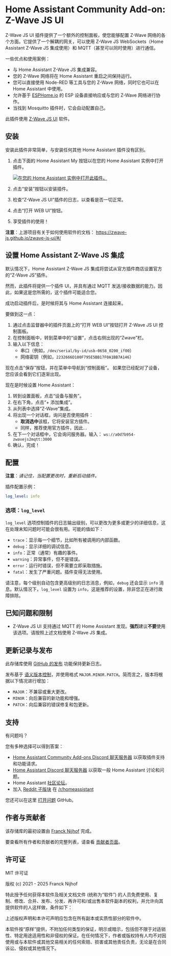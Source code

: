 # Home Assistant Community Add-on: Z-Wave JS UI

Z-Wave JS UI 插件提供了一个额外的控制面板，使您能够配置 Z-Wave 网络的各个方面。它提供了一个解耦的网关，可以使用 Z-Wave JS WebSockets（Home Assistant Z-Wave JS 集成使用）和 MQTT（甚至可以同时使用）进行通信。

一些优点和使用案例：

- 与 Home Assistant Z-Wave JS 集成兼容。
- 您的 Z-Wave 网络将在 Home Assistant 重启之间保持运行。
- 您可以直接使用 Node-RED 等工具与您的 Z-Wave 网络，同时它也可以在 Home Assistant 中使用。
- 允许基于 [ESPHome.io][esphome] 的 ESP 设备直接响应或与您的 Z-Wave 网络进行协作。
- 当找到 Mosquitto 插件时，它会自动配置自己。

此插件使用 [Z-Wave JS UI][zwave-js-ui] 软件。

## 安装

安装此插件非常简单，与安装任何其他 Home Assistant 插件没有区别。

1. 点击下面的 Home Assistant My 按钮以在您的 Home Assistant 实例中打开插件。

   [![在您的 Home Assistant 实例中打开此插件。][addon-badge]][addon]

1. 点击“安装”按钮以安装插件。
1. 检查“Z-Wave JS UI”插件的日志，以查看是否一切正常。
1. 点击“打开 WEB UI”按钮。
1. 享受插件的使用！

**注意**：上游项目有关于如何使用软件的文档：
<https://zwave-js.github.io/zwave-js-ui/#/>

## 设置 Home Assistant Z-Wave JS 集成

默认情况下，Home Assistant Z-Wave JS 集成将尝试从官方插件商店设置官方的“Z-Wave JS”插件。

然而，此插件将提供一个插件 UI，并具有通过 MQTT 发送/接收数据的能力。因此，如果这是您所需的，这个插件可能适合您。

成功启动插件后，是时候将其与 Home Assistant 连接起来。

要做到这一点：

1. 通过点击监督器中的插件页面上的“打开 WEB UI”按钮打开 Z-Wave JS UI 控制面板。
1. 在控制面板中，转到菜单中的“设置”，点击右侧出现的“Zwave”栏。
1. 输入以下信息：
   - 串口（例如，`/dev/serial/by-id/usb-0658_0200_if00`）
   - 网络密钥（例如，`2232666D100F795E5BB17F0A1BB7A146`）

现在点击“保存”按钮，并在菜单中导航到“控制面板”。
如果您已经配对了设备，您应该会看到它们逐渐出现。

现在是时候设置 Home Assistant：

1. 转到设置面板，点击“设备与服务”。
1. 在右下角，点击“+ 添加集成”。
1. 从列表中选择“Z-Wave”集成。
1. 将出现一个对话框，询问是否使用插件：
   - **取消选中**该框，它将安装官方插件。
   - 同样，推荐使用官方插件，因此...
1. 在下一个对话框中，它会询问服务器。输入：
   `ws://a0d7b954-zwavejs2mqtt:3000`
1. 确认，完成！

## 配置

**注意**：_请记住，当配置更改时，重新启动插件。_

插件配置示例：

```yaml
log_level: info
```

### 选项：`log_level`

`log_level` 选项控制插件的日志输出级别，可以更改为更多或更少的详细信息，这在处理未知问题时可能会很有用。可能的值如下：

- `trace`：显示每一个细节，比如所有被调用的内部函数。
- `debug`：显示详细的调试信息。
- `info`：正常（通常）有趣的事件。
- `warning`：异常事件，但不是错误。
- `error`：运行时错误，但不需要立即采取措施。
- `fatal`：发生了严重问题。插件变得无法使用。

请注意，每个级别自动包含更高级别的日志消息，例如，`debug` 还会显示 `info` 消息。默认情况下，`log_level` 设置为 `info`，这是推荐的设置，除非您正在进行故障排除。

## 已知问题和限制

- Z-Wave JS UI 支持通过 MQTT 的 Home Assistant 发现。**强烈**建议**不要**使用该选项。请按照上述文档使用 Z-Wave JS 集成。

## 更新记录与发布

此存储库使用 [GitHub 的发布][releases] 功能保持更新日志。

发布基于 [语义版本控制][semver]，并使用格式 `MAJOR.MINOR.PATCH`。简而言之，版本将根据以下情况进行增加：

- `MAJOR`：不兼容或重大更改。
- `MINOR`：向后兼容的新功能和增强。
- `PATCH`：向后兼容的错误修复和包更新。

## 支持

有问题吗？

您有多种选择可以得到答案：

- [Home Assistant Community Add-ons Discord 聊天服务器][discord] 以获取插件支持和功能请求。
- [Home Assistant Discord 聊天服务器][discord-ha] 以获取一般 Home Assistant 讨论和问题。
- Home Assistant [社区论坛][forum]。
- 加入 [Reddit 子版块][reddit] 在 [/r/homeassistant][reddit]

您还可以在这里 [打开问题][issue] GitHub。

## 作者与贡献者

该存储库的最初设置由 [Franck Nijhof][frenck] 完成。

要查看所有作者和贡献者的完整列表，请查看 [贡献者页面][contributors]。

## 许可证

MIT 许可证

版权 (c) 2021 - 2025 Franck Nijhof

特此授予任何获得本软件及相关文档文件 (统称为“软件”) 的人员免费使用、复制、修改、合并、发布、分发、再许可和/或出售本软件副本的权利，并允许向其提供软件的人这样做，条件如下：

上述版权声明和本许可声明应包含在所有副本或实质性部分的软件中。

本软件按“原样”提供，不附加任何类型的保证，明示或暗示，包括但不限于对适销性、特定用途适用性和非侵权的保证。在任何情况下，作者或版权持有人均不对因使用或与本软件或其他交易相关的任何索赔、损害或其他责任负责，无论是在合同诉讼、侵权或其他情况下。

[addon-badge]: https://my.home-assistant.io/badges/supervisor_addon.svg
[addon]: https://my.home-assistant.io/redirect/supervisor_addon/?addon=a0d7b954_zwavejs2mqtt&repository_url=https%3A%2F%2Fgithub.com%2Fhassio-addons%2Frepository
[contributors]: https://github.com/hassio-addons/addon-zwave-js-ui/graphs/contributors
[discord-ha]: https://discord.gg/c5DvZ4e
[discord]: https://discord.me/hassioaddons
[esphome]: https://esphome.io/components/mqtt.html#on-message-trigger
[forum-shield]: https://img.shields.io/badge/community-forum-brightgreen.svg
[forum]: https://community.home-assistant.io/?u=frenck
[frenck]: https://github.com/frenck
[issue]: https://github.com/hassio-addons/addon-zwave-js-ui/issues
[reddit]: https://reddit.com/r/homeassistant
[releases]: https://github.com/hassio-addons/addon-zwave-js-ui/releases
[semver]: https://semver.org/spec/v2.0.0.html
[zwave-js-ui]: https://github.com/zwave-js/zwave-js-ui